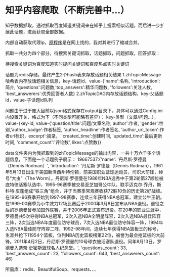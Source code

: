 # 知乎内容爬取（不断完善中...）

知乎数据抓取，通过抓取百度知道关键词来在知乎上搜索相似话题，而后进一步扩展此话题，进而获取全部数据。

内部自动获取代理ip，[原程序](https://github.com/jhao104/proxy_pool)是在网上找的，我对其进行了缩减合并。

抓取一共分为四个部分，待搜索关键词抓取，话题抓取，问题抓取，回答抓取：

待搜索关键词为百度知道实时提问关键词和百度热点实时关键词

话题为redis存储，最终产生2个hash表来存放话题相关结果
1.zhTopicMessage哈希表内存放话题相关信息，key-话题id，value-{'name':名称, 'introduction': 简介, 'questions':问题数,'top_answers':精华问题数, 'followers':关注人数, 'best_answerers':优秀回答者人数} 
2.zhTopicDAG内存放话题结构，key-父话题id，value-子话题id队列

问题由于过于庞大目前以json格式保存在output目录下，具体可以通过Config.ini内设置开关，格式为下（不同类型可能略有差异）：
key-类型（文章/问题...），value-{key-id, value-{'question/title':问题/文章名称, author':作者,
        'gender':性别,'author_badge':作者标签, 'author_headline':作者签名, 'author_url_token':作者url标识，excerpt':摘录，
        'created_time':创建时间, 'updated_time':最后更新时间, 'comment_count':'评论数', likes':点赞数}}

data文件夹内为我抓取到的zhTopicMessage的输出内容，一共十万六千多个话题信息，下面是一个话题例子展示： 
19667537:{'name': '丹尼斯·罗德曼（Dennis Rodman）', 'introduction': '丹尼斯·罗德曼（Dennis Rodman），1961年5月13日出生于美国新泽西州特伦顿，前美国职业篮球运动员，司职大前锋，绰号“大虫”（The Worm）。丹尼斯·罗德曼在1986年NBA选秀中于第2轮第27顺位被底特律活塞队选中，1995-96赛季被交易至芝加哥公牛队，联手迈克尔·乔丹，斯科特·皮蓬组成“铁三角”组合，并于当赛季常规赛收获72胜10负的历史第2好战绩。在1995-96赛季开始到1997-98赛季，连续三年获得NBA总冠军，建立公牛王朝。在1999-00赛季为小牛效力12场比赛后于2000年3月8日宣布从NBA退役。退役之后的罗德曼曾参加国外联赛，并于2006年正式宣布退役。在20年的职业生涯中，罗德曼共5次夺得NBA总冠军，2次入选NBA全明星阵容，2次入选NBA最佳阵容三阵，2次当选NBA年度最佳防守球员，7次入选NBA最佳防守阵容一阵，1994年入选NBA最佳防守阵容二阵，1992-98年间，连续七年获得NBA篮板王的称号，生涯共抢下11954个篮板，位列NBA历史篮板榜第22位，被誉为最会抢篮板的大前锋。2011年4月2日，丹尼斯·罗德曼的10号球衣被活塞队退役。同年8月13日，罗德曼入选奈·史密斯篮球名人纪念堂。', 'questions_count': 33, 'best_answers_count': 23, 'followers_count': 643, 'best_answerers_count': 46}

所需库：redis、BeautifulSoup、requests、、、
